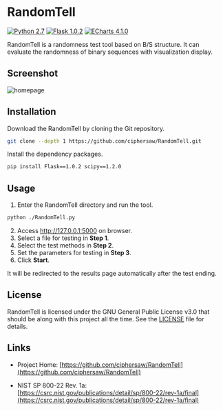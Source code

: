# RandomTell

[![Python 2.7](https://img.shields.io/badge/python-2.7-blue.svg)](https://www.python.org/) [![Flask 1.0.2](https://img.shields.io/badge/flask-1.0.2-lightgrey.svg)](http://flask.pocoo.org) [![ECharts 4.1.0](https://img.shields.io/badge/echarts-4.1.0-crimson.svg)](https://echarts.baidu.com/)

RandomTell is a randomness test tool based on B/S structure. It can evaluate the randomness of binary sequences with visualization display.

## Screenshot

![homepage](https://blog-1255335783.cos.ap-guangzhou.myqcloud.com/RandomTell/README/homepage.png)

## Installation

Download the RandomTell by cloning the Git repository.

```bash
git clone --depth 1 https://github.com/ciphersaw/RandomTell.git
```

Install the dependency packages.

```bash
pip install Flask==1.0.2 scipy==1.2.0
```

## Usage

1. Enter the RandomTell directory and run the tool.

```bash
python ./RandomTell.py
```

2. Access http://127.0.0.1:5000 on browser.
3. Select a file for testing in **Step 1**.
4. Select the test methods in **Step 2**.
5. Set the parameters for testing in **Step 3**.
6. Click **Start**.

It will be redirected to the results page automatically after the test ending.

## License

RandomTell is licensed under the GNU General Public License v3.0 that should be along with this project all the time. See the [LICENSE](https://github.com/ciphersaw/RandomTell/blob/master/LICENSE) file for details.

## Links

- Project Home: [https://github.com/ciphersaw/RandomTell](https://github.com/ciphersaw/RandomTell)

- NIST SP 800-22 Rev. 1a: [https://csrc.nist.gov/publications/detail/sp/800-22/rev-1a/final](https://csrc.nist.gov/publications/detail/sp/800-22/rev-1a/final)